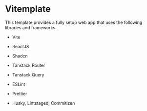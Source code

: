 # Vitemplate

This template provides a fully setup web app that uses the following libraries and frameworks

- Vite
- ReactJS
- Shadcn
- Tanstack Router
- Tanstack Query

- ESLint
- Prettier
- Husky, Lintstaged, Commitizen
